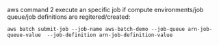aws command 2 execute an specific job if compute environments/job queue/job definitions are regitered/created: 

```shell
aws batch submit-job --job-name aws-batch-demo --job-queue arn-job-queue-value  --job-definition arn-job-definition-value
```
